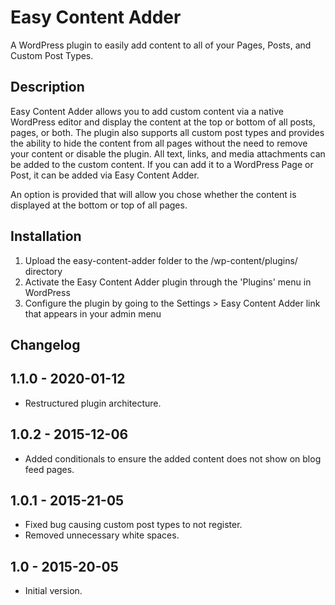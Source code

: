 # Easy Content Adder
A WordPress plugin to easily add content to all of your Pages, Posts, and Custom Post Types.

## Description
Easy Content Adder allows you to add custom content via a native WordPress editor and display the content at the top or bottom of all posts, pages, or both. The plugin also supports all custom post types and provides the ability to hide the content from all pages without the need to remove your content or disable the plugin. All text, links, and media attachments can be added to the custom content. If you can add it to a WordPress Page or Post, it can be added via Easy Content Adder. 

An option is provided that will allow you chose whether the content is displayed at the bottom or top of all pages.

## Installation
1. Upload the easy-content-adder folder to the /wp-content/plugins/ directory
2. Activate the Easy Content Adder plugin through the 'Plugins' menu in WordPress
3. Configure the plugin by going to the Settings > Easy Content Adder link that appears in your admin menu

## Changelog
## 1.1.0 - 2020-01-12
- Restructured plugin architecture.

## 1.0.2 - 2015-12-06
- Added conditionals to ensure the added content does not show on blog feed pages.

## 1.0.1 - 2015-21-05
- Fixed bug causing custom post types to not register.
- Removed unnecessary white spaces.

## 1.0 - 2015-20-05
- Initial version.